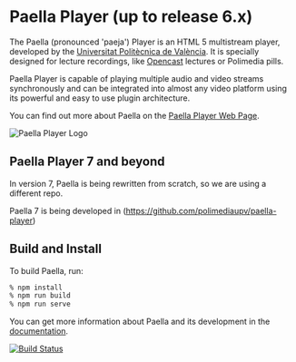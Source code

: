 Paella Player (up to release 6.x)
=============

The Paella (pronounced 'paeja') Player is an HTML 5 multistream player, developed by the [Universitat Politècnica de València](https://www.upv.es/).
It is specially designed for lecture recordings, like [Opencast](https://opencast.org) lectures or Polimedia pills.

Paella Player is capable of playing multiple audio and video streams synchronously and can be integrated into almost any video platform
using its powerful and easy to use plugin architecture.

You can find out more about Paella on the [Paella Player Web Page](https://paellaplayer.upv.es).

![Paella Player Logo](./config/profiles/resources/paella_logo_old.png)


Paella Player 7 and beyond
-----------------
In version 7, Paella is being rewritten from scratch, so we are using a different repo.

Paella 7 is being developed in (https://github.com/polimediaupv/paella-player)


Build and Install
-----------------

To build Paella, run:

```sh
% npm install
% npm run build
% npm run serve
```

You can get more information about Paella and its development in the [documentation](https://paellaplayer.upv.es/docs/).

[![Build Status](https://travis-ci.org/polimediaupv/paella.svg?branch=master)](https://travis-ci.org/polimediaupv/paella)
